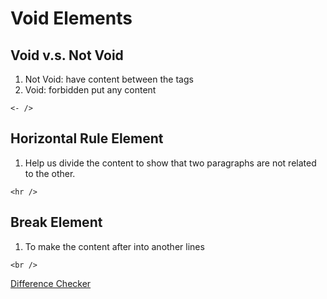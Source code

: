 # Void Elements
## Void v.s. Not Void
1. Not Void: have content between the tags
2. Void: forbidden put any content
```
<- />
```

## Horizontal Rule Element
1. Help us divide the content to show that two paragraphs are not related to the other.
```
<hr />
```

## Break Element
1. To make the content after into another lines
```
<br />
```

[Difference Checker](https://www.diffchecker.com/)

